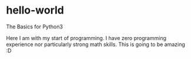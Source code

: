 # hello-world

The Basics for Python3


Here I am with my start of programming.
I have zero programming experience nor particularly strong math skills. 
This is going to be amazing :D
